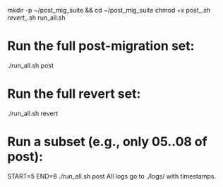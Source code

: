mkdir -p ~/post_mig_suite && cd ~/post_mig_suite
chmod +x post_*.sh revert_*.sh run_all.sh

# Run the full post-migration set:
./run_all.sh post

# Run the full revert set:
./run_all.sh revert

# Run a subset (e.g., only 05..08 of post):
START=5 END=8 ./run_all.sh post
All logs go to ./logs/ with timestamps.
